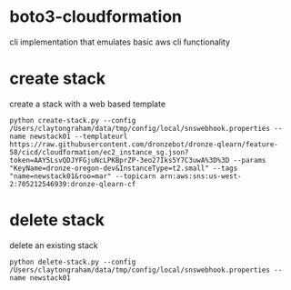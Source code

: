 # boto3-cloudformation
cli implementation that emulates basic aws cli functionality


# create stack
create a stack with a web based template
```
python create-stack.py --config /Users/claytongraham/data/tmp/config/local/snswebhook.properties --name newstack01 --templateurl https://raw.githubusercontent.com/dronzebot/dronze-qlearn/feature-58/cicd/cloudformation/ec2_instance_sg.json?token=AAY5LsvQDJYFGjuNcLPKBprZP-3eo27Iks5Y7C3uwA%3D%3D --params "KeyName=dronze-oregon-dev&InstanceType=t2.small" --tags "name=newstack01&roo=mar" --topicarn arn:aws:sns:us-west-2:705212546939:dronze-qlearn-cf
```

# delete stack
delete an existing stack

```
python delete-stack.py --config /Users/claytongraham/data/tmp/config/local/snswebhook.properties --name newstack01
```

